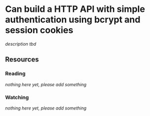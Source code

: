 # Can build a HTTP API with simple authentication using bcrypt and session cookies

_description tbd_

## Resources

### Reading

_nothing here yet, please add something_

### Watching

_nothing here yet, please add something_
